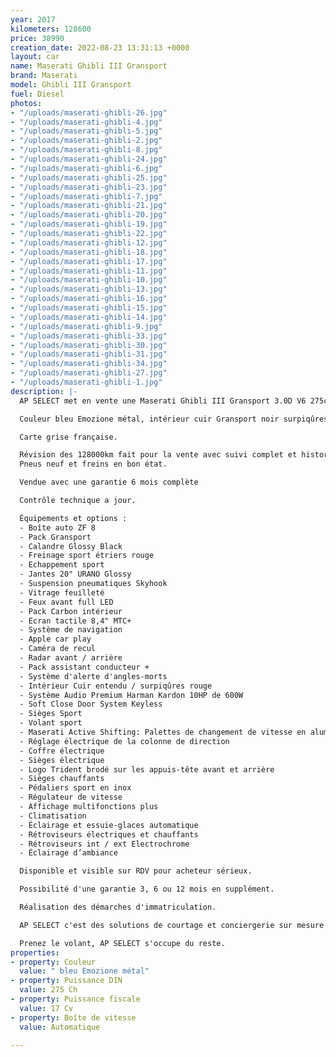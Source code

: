 ```yaml
---
year: 2017
kilometers: 128600
price: 38990
creation_date: 2022-08-23 13:31:13 +0000
layout: car
name: Maserati Ghibli III Gransport
brand: Maserati
model: Ghibli III Gransport
fuel: Diesel
photos:
- "/uploads/maserati-ghibli-26.jpg"
- "/uploads/maserati-ghibli-4.jpg"
- "/uploads/maserati-ghibli-5.jpg"
- "/uploads/maserati-ghibli-2.jpg"
- "/uploads/maserati-ghibli-8.jpg"
- "/uploads/maserati-ghibli-24.jpg"
- "/uploads/maserati-ghibli-6.jpg"
- "/uploads/maserati-ghibli-25.jpg"
- "/uploads/maserati-ghibli-23.jpg"
- "/uploads/maserati-ghibli-7.jpg"
- "/uploads/maserati-ghibli-21.jpg"
- "/uploads/maserati-ghibli-20.jpg"
- "/uploads/maserati-ghibli-19.jpg"
- "/uploads/maserati-ghibli-22.jpg"
- "/uploads/maserati-ghibli-12.jpg"
- "/uploads/maserati-ghibli-18.jpg"
- "/uploads/maserati-ghibli-17.jpg"
- "/uploads/maserati-ghibli-11.jpg"
- "/uploads/maserati-ghibli-10.jpg"
- "/uploads/maserati-ghibli-13.jpg"
- "/uploads/maserati-ghibli-16.jpg"
- "/uploads/maserati-ghibli-15.jpg"
- "/uploads/maserati-ghibli-14.jpg"
- "/uploads/maserati-ghibli-9.jpg"
- "/uploads/maserati-ghibli-33.jpg"
- "/uploads/maserati-ghibli-30.jpg"
- "/uploads/maserati-ghibli-31.jpg"
- "/uploads/maserati-ghibli-34.jpg"
- "/uploads/maserati-ghibli-27.jpg"
- "/uploads/maserati-ghibli-1.jpg"
description: |-
  AP SELECT met en vente une Maserati Ghibli III Gransport 3.0D V6 275ch du 12/2017 avec 128700km.

  Couleur bleu Emozione métal, intérieur cuir Gransport noir surpiqûres rouge, Pack carbon intérieur.

  Carte grise française.

  Révision des 128000km fait pour la vente avec suivi complet et historique limpide.
  Pneus neuf et freins en bon état.

  Vendue avec une garantie 6 mois complète

  Contrôle technique a jour.

  Équipements et options :
  - Boîte auto ZF 8
  - Pack Gransport
  - Calandre Glossy Black
  - Freinage sport étriers rouge
  - Echappement sport
  - Jantes 20" URANO Glossy
  - Suspension pneumatiques Skyhook
  - Vitrage feuilleté
  - Feux avant full LED
  - Pack Carbon intérieur
  - Ecran tactile 8,4" MTC+
  - Système de navigation
  - Apple car play
  - Caméra de recul
  - Radar avant / arrière
  - Pack assistant conducteur +
  - Système d'alerte d'angles-morts
  - Intérieur Cuir entendu / surpiqûres rouge
  - Système Audio Premium Harman Kardon 10HP de 600W
  - Soft Close Door System Keyless
  - Sièges Sport
  - Volant sport
  - Maserati Active Shifting: Palettes de changement de vitesse en aluminium sur la colonne de direction
  - Réglage électrique de la colonne de direction
  - Coffre électrique
  - Sièges électrique
  - Logo Trident brodé sur les appuis-tête avant et arrière
  - Sièges chauffants
  - Pédaliers sport en inox
  - Régulateur de vitesse
  - Affichage multifonctions plus
  - Climatisation
  - Éclairage et essuie-glaces automatique
  - Rétroviseurs électriques et chauffants
  - Rétroviseurs int / ext Electrochrome
  - Éclairage d’ambiance

  Disponible et visible sur RDV pour acheteur sérieux.

  Possibilité d'une garantie 3, 6 ou 12 mois en supplément.

  Réalisation des démarches d'immatriculation.

  AP SELECT c'est des solutions de courtage et conciergerie sur mesure pour profiter librement de sa passion et de son patrimoine.

  Prenez le volant, AP SELECT s'occupe du reste.
properties:
- property: Couleur
  value: " bleu Emozione métal"
- property: Puissance DIN
  value: 275 Ch
- property: Puissance fiscale
  value: 17 Cv
- property: Boîte de vitesse
  value: Automatique

---
```


